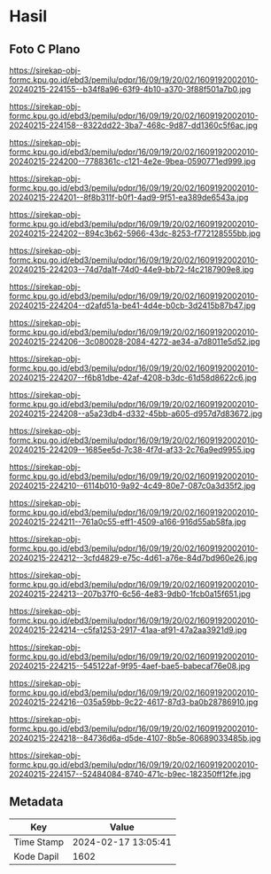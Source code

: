 # Hasil

## Foto C Plano

https://sirekap-obj-formc.kpu.go.id/ebd3/pemilu/pdpr/16/09/19/20/02/1609192002010-20240215-224155--b34f8a96-63f9-4b10-a370-3f88f501a7b0.jpg

https://sirekap-obj-formc.kpu.go.id/ebd3/pemilu/pdpr/16/09/19/20/02/1609192002010-20240215-224158--8322dd22-3ba7-468c-9d87-dd1360c5f6ac.jpg

https://sirekap-obj-formc.kpu.go.id/ebd3/pemilu/pdpr/16/09/19/20/02/1609192002010-20240215-224200--7788361c-c121-4e2e-9bea-0590771ed999.jpg

https://sirekap-obj-formc.kpu.go.id/ebd3/pemilu/pdpr/16/09/19/20/02/1609192002010-20240215-224201--8f8b311f-b0f1-4ad9-9f51-ea389de6543a.jpg

https://sirekap-obj-formc.kpu.go.id/ebd3/pemilu/pdpr/16/09/19/20/02/1609192002010-20240215-224202--894c3b62-5966-43dc-8253-f772128555bb.jpg

https://sirekap-obj-formc.kpu.go.id/ebd3/pemilu/pdpr/16/09/19/20/02/1609192002010-20240215-224203--74d7da1f-74d0-44e9-bb72-f4c2187909e8.jpg

https://sirekap-obj-formc.kpu.go.id/ebd3/pemilu/pdpr/16/09/19/20/02/1609192002010-20240215-224204--d2afd51a-be41-4d4e-b0cb-3d2415b87b47.jpg

https://sirekap-obj-formc.kpu.go.id/ebd3/pemilu/pdpr/16/09/19/20/02/1609192002010-20240215-224206--3c080028-2084-4272-ae34-a7d8011e5d52.jpg

https://sirekap-obj-formc.kpu.go.id/ebd3/pemilu/pdpr/16/09/19/20/02/1609192002010-20240215-224207--f6b81dbe-42af-4208-b3dc-61d58d8622c6.jpg

https://sirekap-obj-formc.kpu.go.id/ebd3/pemilu/pdpr/16/09/19/20/02/1609192002010-20240215-224208--a5a23db4-d332-45bb-a605-d957d7d83672.jpg

https://sirekap-obj-formc.kpu.go.id/ebd3/pemilu/pdpr/16/09/19/20/02/1609192002010-20240215-224209--1685ee5d-7c38-4f7d-af33-2c76a9ed9955.jpg

https://sirekap-obj-formc.kpu.go.id/ebd3/pemilu/pdpr/16/09/19/20/02/1609192002010-20240215-224210--6114b010-9a92-4c49-80e7-087c0a3d35f2.jpg

https://sirekap-obj-formc.kpu.go.id/ebd3/pemilu/pdpr/16/09/19/20/02/1609192002010-20240215-224211--761a0c55-eff1-4509-a166-916d55ab58fa.jpg

https://sirekap-obj-formc.kpu.go.id/ebd3/pemilu/pdpr/16/09/19/20/02/1609192002010-20240215-224212--3cfd4829-e75c-4d61-a76e-84d7bd960e26.jpg

https://sirekap-obj-formc.kpu.go.id/ebd3/pemilu/pdpr/16/09/19/20/02/1609192002010-20240215-224213--207b37f0-6c56-4e83-9db0-1fcb0a15f651.jpg

https://sirekap-obj-formc.kpu.go.id/ebd3/pemilu/pdpr/16/09/19/20/02/1609192002010-20240215-224214--c5fa1253-2917-41aa-af91-47a2aa3921d9.jpg

https://sirekap-obj-formc.kpu.go.id/ebd3/pemilu/pdpr/16/09/19/20/02/1609192002010-20240215-224215--545122af-9f95-4aef-bae5-babecaf76e08.jpg

https://sirekap-obj-formc.kpu.go.id/ebd3/pemilu/pdpr/16/09/19/20/02/1609192002010-20240215-224216--035a59bb-9c22-4617-87d3-ba0b28786910.jpg

https://sirekap-obj-formc.kpu.go.id/ebd3/pemilu/pdpr/16/09/19/20/02/1609192002010-20240215-224218--84736d6a-d5de-4107-8b5e-80689033485b.jpg

https://sirekap-obj-formc.kpu.go.id/ebd3/pemilu/pdpr/16/09/19/20/02/1609192002010-20240215-224157--52484084-8740-471c-b9ec-182350ff12fe.jpg


## Metadata

| Key        | Value               |
| ---------- | ------------------- |
| Time Stamp | 2024-02-17 13:05:41 |
| Kode Dapil | 1602                |



